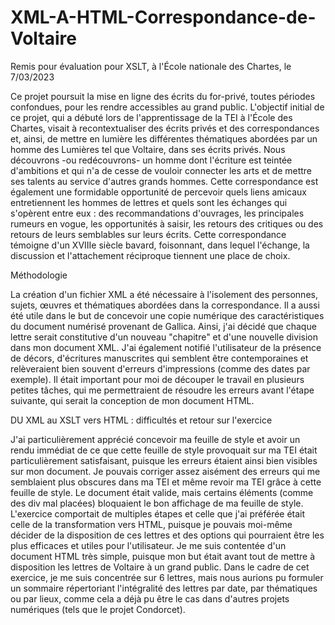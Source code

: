 # XML-A-HTML-Correspondance-de-Voltaire


Remis pour évaluation pour XSLT, à l'École nationale des Chartes, le 7/03/2023


Ce projet poursuit la mise en ligne des écrits du for-privé, toutes périodes confondues, pour les rendre accessibles au grand public. L'objectif initial de ce projet, qui a débuté lors de l'apprentissage de la TEI à l'École des Chartes, visait à recontextualiser des écrits privés et des correspondances et, ainsi, de mettre en lumière les différentes thématiques abordées par un homme des Lumières tel que Voltaire, dans ses écrits privés. Nous découvrons -ou redécouvrons- un homme dont l'écriture est teintée d'ambitions et qui n'a de cesse de vouloir connecter les arts et de mettre ses talents au service d'autres grands hommes. Cette correspondance est également une formidable opportunité de percevoir quels liens amicaux entretiennent les hommes de lettres et quels sont les échanges qui s'opèrent entre eux : des recommandations d'ouvrages, les principales rumeurs en vogue, les opportunités à saisir, les retours des critiques ou des retours de leurs semblables sur leurs écrits. Cette correspondance témoigne d'un XVIIIe siècle bavard, foisonnant, dans lequel l'échange, la discussion et l'attachement réciproque tiennent une place de choix.


Méthodologie 

La création d'un fichier XML a été nécessaire à l'isolement des personnes, sujets, œuvres et thématiques abordées dans la correspondance. Il a aussi été utile dans le but de concevoir une copie numérique des caractéristiques du document numérisé provenant de Gallica. Ainsi, j'ai décidé que chaque lettre serait constitutive d'un nouveau "chapitre" et d'une nouvelle division dans mon document XML. J'ai également notifié l'utilisateur de la présence de décors, d'écritures manuscrites qui semblent être contemporaines et relèveraient bien souvent d'erreurs d'impressions (comme des dates par exemple). Il était important pour moi de découper le travail en plusieurs petites tâches, qui me permettraient de résoudre les erreurs avant l'étape suivante, qui serait la conception de mon document HTML.


DU XML au XSLT vers HTML : difficultés et retour sur l'exercice 

J'ai particulièrement apprécié concevoir ma feuille de style et avoir un rendu immédiat de ce que cette feuille de style provoquait sur ma TEI était particulièrement satisfaisant, puisque les erreurs étaient ainsi bien visibles sur mon document. Je pouvais corriger assez aisément des erreurs qui me semblaient plus obscures dans ma TEI et même revoir ma TEI grâce à cette feuille de style. Le document était valide, mais certains éléments (comme des div mal placées) bloquaient le bon affichage de ma feuille de style. L'exercice comportait de multiples étapes et celle que j'ai préférée était celle de la transformation vers HTML, puisque je pouvais moi-même décider de la disposition de ces lettres et des options qui pourraient être les plus efficaces et utiles pour l'utilisateur. Je me suis contentée d'un document HTML très simple, puisque mon but était avant tout de mettre à disposition les lettres de Voltaire à un grand public.  Dans le cadre de cet exercice, je me suis concentrée sur 6 lettres, mais nous aurions pu formuler un sommaire répertoriant l'intégralité des lettres par date, par thématiques ou par lieux, comme cela a déjà pu être le cas dans d'autres projets numériques (tels que le projet Condorcet). 


